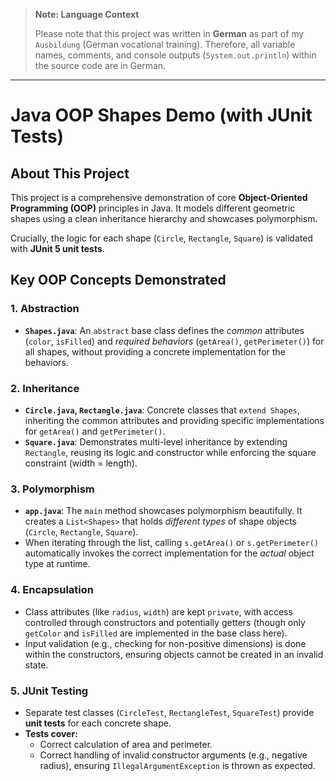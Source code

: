 > **Note: Language Context**
>
> Please note that this project was written in **German** as part of my `Ausbildung` (German vocational training). Therefore, all variable names, comments, and console outputs (`System.out.println`) within the source code are in German.

---

# Java OOP Shapes Demo (with JUnit Tests)

## About This Project

This project is a comprehensive demonstration of core **Object-Oriented Programming (OOP)** principles in Java. It models different geometric shapes using a clean inheritance hierarchy and showcases polymorphism.

Crucially, the logic for each shape (`Circle`, `Rectangle`, `Square`) is validated with **JUnit 5 unit tests**.

## Key OOP Concepts Demonstrated

### 1. Abstraction

* **`Shapes.java`**: An `abstract` base class defines the *common* attributes (`color`, `isFilled`) and *required behaviors* (`getArea()`, `getPerimeter()`) for all shapes, without providing a concrete implementation for the behaviors.

### 2. Inheritance

* **`Circle.java`, `Rectangle.java`**: Concrete classes that `extend Shapes`, inheriting the common attributes and providing specific implementations for `getArea()` and `getPerimeter()`.
* **`Square.java`**: Demonstrates multi-level inheritance by extending `Rectangle`, reusing its logic and constructor while enforcing the square constraint (width = length).

### 3. Polymorphism

* **`app.java`**: The `main` method showcases polymorphism beautifully. It creates a `List<Shapes>` that holds *different types* of shape objects (`Circle`, `Rectangle`, `Square`).
* When iterating through the list, calling `s.getArea()` or `s.getPerimeter()` automatically invokes the correct implementation for the *actual* object type at runtime.

### 4. Encapsulation

* Class attributes (like `radius`, `width`) are kept `private`, with access controlled through constructors and potentially getters (though only `getColor` and `isFilled` are implemented in the base class here).
* Input validation (e.g., checking for non-positive dimensions) is done within the constructors, ensuring objects cannot be created in an invalid state.

### 5. JUnit Testing

* Separate test classes (`CircleTest`, `RectangleTest`, `SquareTest`) provide **unit tests** for each concrete shape.
* **Tests cover:**
    * Correct calculation of area and perimeter.
    * Correct handling of invalid constructor arguments (e.g., negative radius), ensuring `IllegalArgumentException` is thrown as expected.
